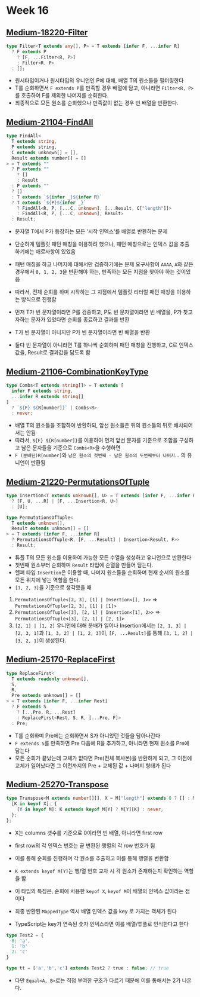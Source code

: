 # Week 16

## [Medium-18220-Filter](./medium/18220-filter.ts)

```ts
type Filter<T extends any[], P> = T extends [infer F, ...infer R]
  ? F extends P
    ? [F, ...Filter<R, P>]
    : Filter<R, P>
  : [];
```

- 원시타입이거나 원시타입의 유니언인 P에 대해, 배열 T의 원소들을 필터링한다
- T를 순회하면서 `F extends P`를 만족할 경우 배열에 담고, 아니라면 `Filter<R, P>`를 호출하여 F를 제외한 나머지를 순회한다.
- 최종적으로 모든 원소를 순회했으나 만족값이 없는 경우 빈 배열을 반환한다.

## [Medium-21104-FindAll](./medium/21104-find-all.ts)

```ts
type FindAll<
  T extends string,
  P extends string,
  C extends unknown[] = [],
  Result extends number[] = []
> = T extends ""
  ? P extends ""
    ? []
    : Result
  : P extends ""
  ? []
  : T extends `${infer _}${infer R}`
  ? T extends `${P}${infer _}`
    ? FindAll<R, P, [...C, unknown], [...Result, C["length"]]>
    : FindAll<R, P, [...C, unknown], Result>
  : Result;
```

- 문자열 T에서 P가 등장하는 모든 '시작 인덱스'를 배열로 반환하는 문제
- 단순하게 템플릿 패턴 매칭을 이용하려 했으나, 패턴 매칭으로는 인덱스 값을 추출하기에는 애로사항이 있었음
- 패턴 매칭을 하고 나머지에 대해서만 검증하기에는 문제 요구사항이 `AAAA`, `A`와 같은 경우에서 `0, 1, 2, 3`을 반환해야 하는, 만족하는 모든 지점을 찾아야 하는 것이었음
- 따라서, 전체 순회를 하며 시작하는 그 지점에서 템플릿 리터럴 패턴 매칭을 이용하는 방식으로 진행함

- 먼저 T가 빈 문자열이라면 P를 검증하고, P도 빈 문자열이라면 빈 배열을, P가 찾고자하는 문자가 있었다면 순회를 종료하고 결과를 반환
- T가 빈 문자열이 아니지만 P가 빈 문자열이라면 빈 배열을 반환
- 둘다 빈 문자열이 아니라면 T를 하나씩 순회하며 패턴 매칭을 진행하고, C로 인덱스값을, Result로 결과값을 담도록 함

## [Medium-21106-CombinationKeyType](./medium/21106-combination-key-type.ts)

```ts
type Combs<T extends string[]> = T extends [
  infer F extends string,
  ...infer R extends string[]
]
  ? `${F} ${R[number]}` | Combs<R>
  : never;
```

- 배열 T의 원소들을 조합하여 반환하되, 앞선 원소들은 뒤의 원소들의 뒤로 배치되어서는 안됨
- 따라서, `${F} ${R[number]}`를 이용하여 먼저 앞선 문자를 기준으로 조합을 구성하고 남은 문자들을 기준으로 `Combs<R>`을 수행하면
- `F (분배된)R[number]`와 `남은 원소의 첫번째 - 남은 원소의 두번째부터 나머지`... 의 유니언이 반환됨

## [Medium-21220-PermutationsOfTuple](./medium/21220-permutations-of-tuple.ts)

```ts
type Insertion<T extends unknown[], U> = T extends [infer F, ...infer R]
  ? [F, U, ...R] | [F, ...Insertion<R, U>]
  : [U];

type PermutationsOfTuple<
  T extends unknown[],
  Result extends unknown[] = []
> = T extends [infer F, ...infer R]
  ? PermutationsOfTuple<R, [F, ...Result] | Insertion<Result, F>>
  : Result;
```

- 튜플 T의 모든 원소를 이용하여 가능한 모든 수열을 생성하고 유니언으로 반환한다
- 첫번째 원소부터 순회하며 `Result` 타입에 순열을 만들어 담는다.
- 헬퍼 타입 `Insertion`은 이용할 때, 나머지 원소들을 순회하며 현재 순서의 원소를 모든 위치에 넣는 역할을 한다.
- `[1, 2, 3]`을 기준으로 생각했을 때

1. `PermutationsOfTuple<[2, 3], [1] | Insertion<[], 1>>` => `PermutationsOfTuple<[2, 3], [1] | [1]>`
2. `PermutationsOfTuple<[3], [2, 1] | Insertion<[1], 2>>` => `PermutationsOfTuple<[3], [2, 1] | [2, 1]>`
3. `[2, 1] | [1, 2]` 유니언에 대해 분배가 일어나 Insertion에서는 `[2, 1, 3] | [2, 3, 1]`과 `[1, 3, 2] | [1, 2, 3]`이,
   `[F, ...Result]`를 통해 `[3, 1, 2] | [3, 2, 1]`이 생성된다.

## [Medium-25170-ReplaceFirst](./medium/25170-replace-first.ts)

```ts
type ReplaceFirst<
  T extends readonly unknown[],
  S,
  R,
  Pre extends unknown[] = []
> = T extends [infer F, ...infer Rest]
  ? F extends S
    ? [...Pre, R, ...Rest]
    : ReplaceFirst<Rest, S, R, [...Pre, F]>
  : Pre;
```

- T를 순회하며 Pre에는 순회하면서 S가 아니었던 것들을 담아나간다
- `F extends S`를 만족하면 Pre 다음에 R을 추가하고, 아니라면 현재 원소를 Pre에 담는다
- 모든 순회가 끝났는데 교체가 없다면 Pre(전체 복사본)을 반환하게 되고, 그 이전에 교체가 일어났다면 그 이전까지의 Pre + 교체된 값 + 나머지 형태가 된다

## [Medium-25270-Transpose](./medium/25270-transpose.ts)

```ts
type Transpose<M extends number[][], X = M["length"] extends 0 ? [] : M[0]> = {
  [K in keyof X]: {
    [Y in keyof M]: K extends keyof M[Y] ? M[Y][K] : never;
  };
};
```

- X는 columns 갯수를 기준으로 0이라면 빈 배열, 아니라면 first row
- first row의 각 인덱스 번호는 곧 변환된 행렬의 각 row 번호가 됨
- 이를 통해 순회를 진행하며 각 원소를 추출하고 이를 통해 행렬을 변환함
- `K extends keyof M[Y]`는 행/열 번호 교차 시 각 원소가 존재하는지 확인하는 역할을 함

- 이 타입의 특징은, 순회에 사용한 `keyof X`, `keyof M`이 배열의 인덱스 값이라는 점이다
- 최종 반환된 `MappedType` 역시 배열 인덱스 값을 key 로 가지는 객체가 된다
- TypeScript는 key가 연속된 숫자 인덱스라면 이를 배열/튜플로 인식한다고 한다

```ts
type Test2 = {
  0: 'a',
  1: 'b'
  2: 'c'
}

type tt = ['a','b','c'] extends Test2 ? true : false; // true
```

- 다만 `Equal<A, B>`로는 직접 부여한 구조가 다르기 때문에 이를 통해서는 2가 나온다.
